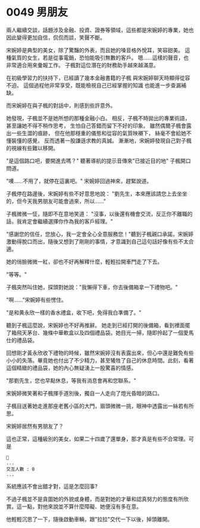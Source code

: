 # 0049 男朋友

兩人繼續交談，話題涉及金融、投資、證券等領域，這些都是宋婉婷的專業，她也因此變得更加自信，侃侃而談，笑聲不斷。

宋婉婷是典型的美女，除了驚豔的外表，而且她的嗓音格外悅耳，笑容甜美。
這種氣質的女生，若是從事電銷，恐怕能吸引無數的客戶。
嗯……這樣的聲音，也非常適合用來彙報工作。
子楓對這位潛在的財務助手越來越滿意。

在初級學習力的扶持下，已經讀了幾本金融書籍的子楓
與宋婉婷聊天時顯得從容不迫。
這個過程他非常享受，既能檢視自己已經掌握的知識
也能進一步查漏補缺。

而宋婉婷在與子楓的對話中，則感到些許意外。

她發現，子楓並不是她所想的那種金融小白。
相反，子楓不時拋出的專業術語，甚至讓她不得不稍作思考，
生怕自己答錯而留下不好的印象。
雖然偶爾子楓會露出一些生澀的痕跡，
但在他那穩重的儀態和從容的氣質映襯下，
絲毫不會給她不懂裝懂的感覺，
反而透著一股謙遜求教的真誠。
漸漸地，宋婉婷發現自己對子楓的視線有些難以移開。

"是這個路口吧，要開進去嗎？"
聽著導航的提示音傳來"已接近目的地"
子楓開口問道。

"噢……不用了，就停在這裏吧。"
宋婉婷回過神來，趕緊說道。

子楓停在路邊後，宋婉婷有些不好意思地說：
"劉先生，本來應該請您上去坐坐的，但今天我男朋友可能會過來，所以……"

子楓微微一怔，隨即不在意地笑道：
"沒事，以後還有機會交流，反正你不離職的話，我肯定會繼續選擇你作為我的客戶經理。"

"感謝您的信任，您放心，我一定會全心全意服務您！"聽到子楓親口承諾，宋婉婷激動得脫口而出，隨後又想到了剛剛的事情，才意識到自己這句話好像有些不太合適。

她的俏臉微微一紅，卻也不好再解釋什麼，輕輕拉開車門走了下去。

"等等。"

子楓突然叫住她，探頭對她說："我懶得下車，你去後備箱拿一下禮物吧。"

"啊……"宋婉婷有些愣住。

"是和黄永欣一樣的香水禮盒，收下吧，免得我白準備了。"

聽到子楓這麼說，宋婉婷也不好再推辭。
她走到已經打開的後備箱，看到裡面擺了箱飛天茅台、幾條中華軟盒以及四個禮品袋。她目光一掃，隨即拎起了一個愛馬仕的禮品袋。

回想剛才黃永欣收下禮物的時候，雖然宋婉婷沒有表露出來，但心中還是難免有些小小的失落。畢竟她也付出了不少精力，甚至犧牲了自己的休息時間。此刻，看著這個精緻的禮品袋，她的內心無疑湧上一股驚喜的情感。

"那劉先生，您也早點休息，等我有消息會再和您聯系。"

宋婉婷微笑著和子楓揮手道別後，獨自一人走向了燈光昏暗的路口。

子楓目送著她走進那座老舊小區的大門，眉頭微微一挑，眼神中透露出一絲若有所思。

宋婉婷居然有男朋友了？

這也正常，這種級別的美女，如果二十四歲了還單身，那才真是有些不合常理。可是

```
📰
...
交互人數 : 0
...
```

系統應該不會出錯才對，這是怎麼回事?

不過子楓並不是貪圖她的外貌或身體，而是對她的才華和認真努力的態度有所欣賞。這一點，對他來說並不算什麼障礙、她便沒有多在意。

他輕輕沉思了一下，隨後啟動車輛，跟"拉拉"交代一下以後，掉頭離開。